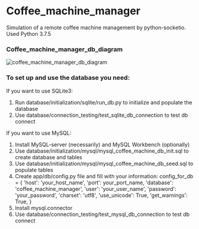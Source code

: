 # Coffee_machine_manager
Simulation of a remote coffee machine management by python-socketio. Used Python 3.7.5
### Coffee_machine_manager_db_diagram


![coffee_machine_manager_db_diagram](https://user-images.githubusercontent.com/56352901/76962995-f0ee9f80-6928-11ea-9b0b-80deabacba98.png)

### To set up and use the database you need:
If you want to use SQLite3:
1. Run database/initialization/sqlite/run_db.py to initialize and populate the database
2. Use database/connection_testing/test_sqlite_db_connection to test db connect


If you want to use MySQL:
1. Install MySQL-server (necessarily) and MySQL Workbench (optionally)
2. Use database/initialization/mysql/mysql_coffee_machine_db_init.sql to create database and tables
3. Use database/initialization/mysql/mysql_coffee_machine_db_seed.sql to populate tables
4. Create app/db/config.py file and fill with your information: config_for_db = { 'host': 'your_host_name', 'port': your_port_name, 'database': 'coffee_machine_manager', 'user': 'your_user_name', 'password': 'your_password', 'charset': 'utf8', 'use_unicode': True, 'get_warnings': True, }
5. Install mysql.connector
6. Use database/connection_testing/test_mysql_db_connection to test db connect
